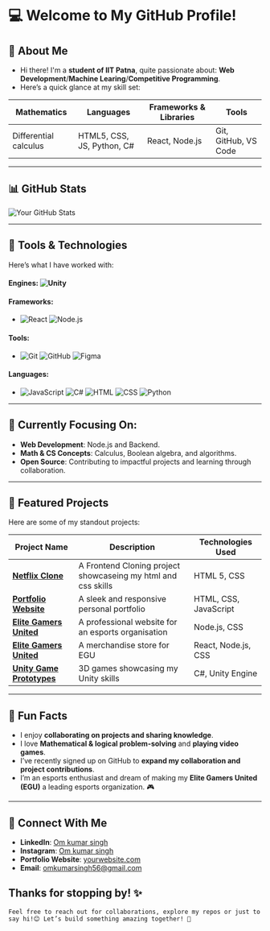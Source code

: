 # 💻 Welcome to My GitHub Profile!  

## 👋 About Me  

- Hi there! I'm a **student of IIT Patna**, quite passionate about:  **Web Development**/**Machine Learing**/**Competitive Programming**.
- Here’s a quick glance at my skill set:  

| **Mathematics**    | **Languages**     | **Frameworks & Libraries**          | **Tools**     |
|--------------------|-------------------|-------------------------------------|---------------|
| Differential calculus      | HTML5, CSS, JS, Python, C#     | React, Node.js         | Git, GitHub, VS Code     |

---

## 📊 GitHub Stats  

<!---
![Top Languages](https://github-readme-stats.vercel.app/api/top-langs/?username=Iitian-om&layout=compact&theme=github_dark)
--->  

![Your GitHub Stats](https://github-readme-stats.vercel.app/api?username=Iitian-om&show_icons=true&theme=github_dark)  

---  

## 🔧 Tools & Technologies  

Here’s what I have worked with:  

#### Engines: ![Unity](https://img.shields.io/badge/-Unity-000000?logo=unity&logoColor=white)    

#### Frameworks: 
 - ![React](https://img.shields.io/badge/-React-61DAFB?logo=react&logoColor=black)    ![Node.js](https://img.shields.io/badge/-Node.js-339933?logo=nodedotjs&logoColor=white)  

#### Tools: 
 - ![Git](https://img.shields.io/badge/-Git-F05032?logo=git&logoColor=white)    ![GitHub](https://img.shields.io/badge/-GitHub-181717?logo=github&logoColor=white)    ![Figma](https://img.shields.io/badge/-Figma-F24E1E?logo=figma&logoColor=white)  

#### Languages:  
 - ![JavaScript](https://img.shields.io/badge/-JavaScript-F7DF1E?logo=javascript&logoColor=black)        ![C#](https://img.shields.io/badge/-C%23-239120?logo=csharp&logoColor=white)    ![HTML](https://img.shields.io/badge/-HTML5-E34F26?logo=html5&logoColor=white)    ![CSS](https://img.shields.io/badge/-CSS3-1572B6?logo=css3&logoColor=white)    ![Python](https://img.shields.io/badge/-Python-3776AB?logo=python&logoColor=white)    

---  

## 🎯 Currently Focusing On:  

- **Web Development**: Node.js and Backend.  
- **Math & CS Concepts**: Calculus, Boolean algebra, and algorithms.  
- **Open Source**: Contributing to impactful projects and learning through collaboration.  

---  

## 📂 Featured Projects  

Here are some of my standout projects:  

| Project Name      | Description                                | Technologies Used         |  
|--------------------|--------------------------------------------|---------------------------|  
| [**Netflix Clone**](https://github.com/Iitian-om/Netflix-Clone)          | A Frontend Cloning project showcaseing my html and css skills     | HTML 5, CSS          |  
| [**Portfolio Website**](https://github.com/Iitian-om/My-Portfolio)    | A sleek and responsive personal portfolio | HTML, CSS, JavaScript      |  
| [**Elite Gamers United**](https://github.com/Iitian-om/Elite-Gamers-United) | A professional website for an esports organisation | Node.js, CSS        |  
| [**Elite Gamers United**](https://github.com/iitian-om/EGUstore) | A merchandise store for EGU | React, Node.js, CSS        |  
| [**Unity Game Prototypes**](#)          | 3D games showcasing my Unity skills     | C#, Unity Engine          |  

---  

## 🌟 Fun Facts  

- I enjoy **collaborating on projects and sharing knowledge**.  
- I love **Mathematical & logical problem-solving** and **playing video games**.  
- I’ve recently signed up on GitHub to **expand my collaboration and project contributions**.  
- I’m an esports enthusiast and dream of making my **Elite Gamers United (EGU)** a leading esports organization. 🎮  

---

## 🤝 Connect With Me  

- **LinkedIn**: [Om kumar singh](https://linkedin.com/in/om-kumar-singh-039b58299)  
- **Instagram**: [Om kumar singh](https://instagram.com/i_am_om_2k05)  
- **Portfolio Website**: [yourwebsite.com](https://yourwebsite.com)  
- **Email**: omkumarsingh56@gmail.com  

## Thanks for stopping by! ✨  
    Feel free to reach out for collaborations, explore my repos or just to say hi!😊 Let’s build something amazing together! 🚀

<!---
Iitian-om/Iitian-om is a ✨ special ✨ repository because its `README.md` (this file) appears on my GitHub profile.
--->
